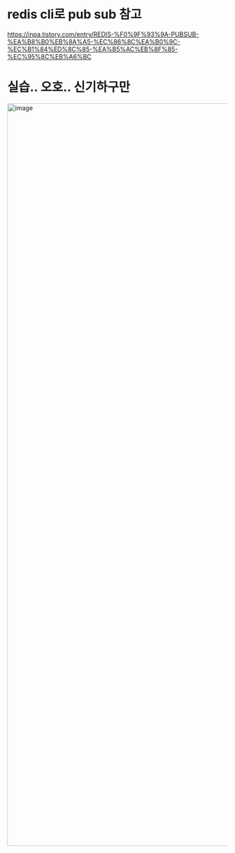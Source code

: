 # redis cli로 pub sub 참고
https://inpa.tistory.com/entry/REDIS-%F0%9F%93%9A-PUBSUB-%EA%B8%B0%EB%8A%A5-%EC%86%8C%EA%B0%9C-%EC%B1%84%ED%8C%85-%EA%B5%AC%EB%8F%85-%EC%95%8C%EB%A6%BC


# 실습.. 오호.. 신기하구만

<img width="1694" alt="image" src="https://github.com/OOOIOOOIO/Today-I-Learn/assets/74396651/52930dc1-410a-4627-8c0d-b30992f551cd">

